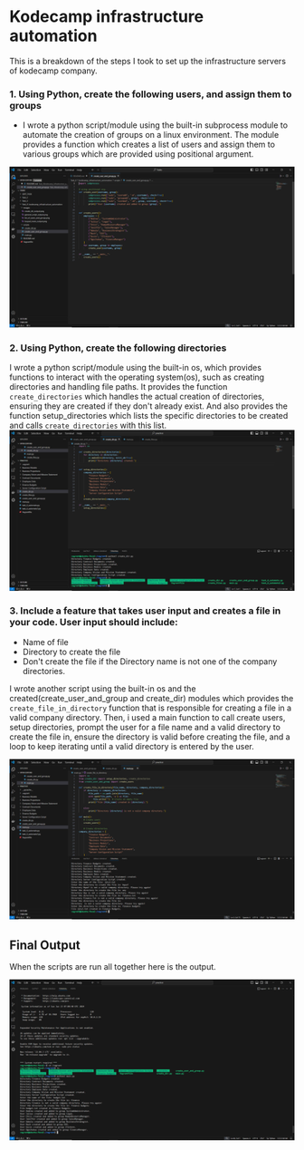 # Kodecamp infrastructure automation

This is a breakdown of the steps I took to set up the infrastructure servers of kodecamp company.

### 1. Using Python, create the following users, and assign them to groups

- I wrote a python script/module using the built-in  subprocess module to automate the creation of groups on a linux environment. The module provides a function which creates a list of users and assign them to various groups which are provided using positional argument. 

![create user and group](images/user_and_group.png)

### 2. Using Python, create the following directories

I wrote a python script/module using the built-in os, which provides functions to interact with the operating system(os), such as creating directories and handling file paths. It provides the function `create_directories` which handles the actual creation of directories, ensuring they are created if they don't already exist.
And also provides the function setup_directories which lists the specific directories to be created and calls `create_directories` with this list.
![create directories](images/create_dir_output.png)

### 3. Include a feature that takes user input and creates a file in your code. User input should include: 
- Name of file
- Directory to create the file
- Don't create the file if the Directory name is not one of the company directories.

I wrote another script using the built-in os and the created(create_user_and_group and create_dir) modules which provides the `create_file_in_directory` function that is responsible for creating a file in a valid company directory. Then, i used a main function to call create users, setup directories, prompt the user for a file name and a valid directory to create the file in, ensure the directory is valid before creating the file, and a loop to keep iterating until a valid directory is entered by the user.

![create file](images/looped_main_output.png)

## Final Output
When the scripts are run all together here is the output.

![final output](images/final_script_output.png)